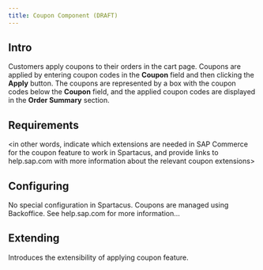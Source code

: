 ```yaml
---
title: Coupon Component (DRAFT)
---
```


## Intro
Customers apply coupons to their orders in the cart page. Coupons are applied by entering coupon codes in the **Coupon** field and then clicking the **Apply** button. The coupons are represented by a box with the coupon codes below the **Coupon** field, and the applied coupon codes are displayed in the **Order Summary** section. 

## Requirements
<in other words, indicate which extensions are needed in SAP Commerce for the coupon feature to work in Spartacus, and provide links to help.sap.com with more information about the relevant coupon extensions>

## Configuring
No special configuration in Spartacus.
Coupons are managed using Backoffice. See help.sap.com for more information…

## Extending
Introduces the extensibility of applying coupon feature.

